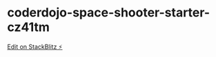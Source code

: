 # coderdojo-space-shooter-starter-cz41tm

[Edit on StackBlitz ⚡️](https://stackblitz.com/edit/coderdojo-space-shooter-starter-cz41tm)